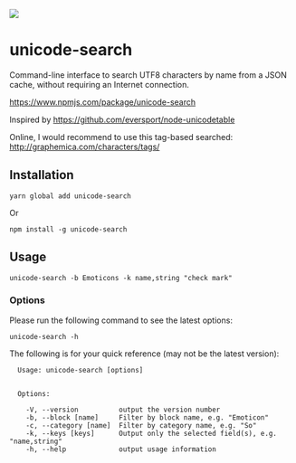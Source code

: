 [![](https://travis-ci.org/Lucas-C/unicode-search.svg?branch=master)](https://travis-ci.org/Lucas-C/unicode-search) 

# unicode-search

Command-line interface to search UTF8 characters by name from a JSON cache, without requiring an Internet connection.

https://www.npmjs.com/package/unicode-search

Inspired by https://github.com/eversport/node-unicodetable

Online, I would recommend to use this tag-based searched: http://graphemica.com/characters/tags/


## Installation

```
yarn global add unicode-search
```

 Or

```
npm install -g unicode-search
```


## Usage

```
unicode-search -b Emoticons -k name,string "check mark"
```

### Options

Please run the following command to see the latest options:

```
unicode-search -h
```

The following is for your quick reference (may not be the latest version):

```
  Usage: unicode-search [options]


  Options:

    -V, --version          output the version number
    -b, --block [name]     Filter by block name, e.g. "Emoticon"
    -c, --category [name]  Filter by category name, e.g. "So"
    -k, --keys [keys]      Output only the selected field(s), e.g. "name,string"
    -h, --help             output usage information
```
